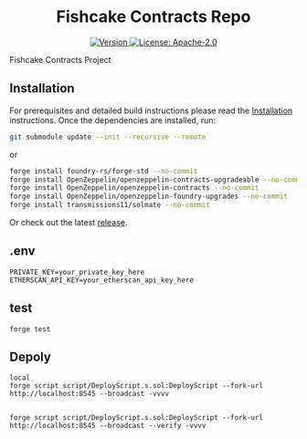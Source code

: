 <!--
parent:
  order: false
-->

<div align="center">
  <h1> Fishcake Contracts Repo</h1>
</div>

<div align="center">
  <a href="https://github.com/FishcakeLab/fishcake-contracts/releases/latest">
    <img alt="Version" src="https://img.shields.io/github/tag/FishcakeLab/fishcake-contracts.svg" />
  </a>
  <a href="https://github.com/FishcakeLab/fishcake-contracts/blob/main/LICENSE">
    <img alt="License: Apache-2.0" src="https://img.shields.io/github/license/FishcakeLab/fishcake-contracts.svg" />
  </a>
</div>

Fishcake Contracts Project

## Installation

For prerequisites and detailed build instructions please read the [Installation](https://github.com/FishcakeLab/fishcake-contracts/) instructions. Once the dependencies are installed, run:

```bash
git submodule update --init --recursive --remote
```
or
```bash
forge install foundry-rs/forge-std --no-commit
forge install OpenZeppelin/openzeppelin-contracts-upgradeable --no-commit
forge install OpenZeppelin/openzeppelin-contracts --no-commit
forge install OpenZeppelin/openzeppelin-foundry-upgrades --no-commit
forge install transmissions11/solmate --no-commit

```

Or check out the latest [release](https://github.com/FishcakeLab/fishcake-contracts).


## .env
```
PRIVATE_KEY=your_private_key_here
ETHERSCAN_API_KEY=your_etherscan_api_key_here
```


## test
```
forge test 
```

## Depoly

```
local
forge script script/DeployScript.s.sol:DeployScript --fork-url http://localhost:8545 --broadcast -vvvv


forge script script/DeployScript.s.sol:DeployScript --fork-url http://localhost:8545 --broadcast --verify -vvvv

```

